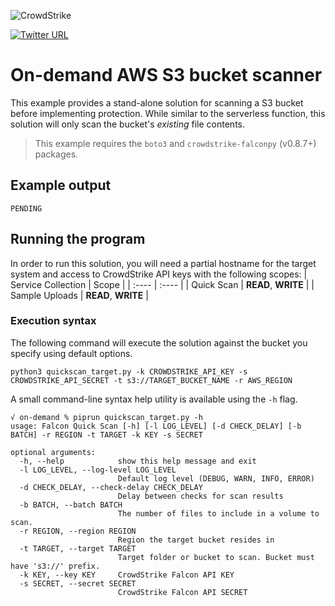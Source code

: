 ![CrowdStrike](https://raw.github.com/CrowdStrike/Cloud-AWS/main/docs/img/cs-logo.png)

[![Twitter URL](https://img.shields.io/twitter/url?label=Follow%20%40CrowdStrike&style=social&url=https%3A%2F%2Ftwitter.com%2FCrowdStrike)](https://twitter.com/CrowdStrike)

# On-demand AWS S3 bucket scanner
This example provides a stand-alone solution for scanning a S3 bucket before implementing protection.
While similar to the serverless function, this solution will only scan the bucket's _existing_ file contents.

> This example requires the `boto3` and `crowdstrike-falconpy` (v0.8.7+) packages.

## Example output

```shell
PENDING
```

## Running the program
In order to run this solution, you will need a partial hostname for the target system and access to CrowdStrike API keys with the following scopes:
| Service Collection | Scope |
| :---- | :---- |
| Quick Scan | __READ__, __WRITE__ |
| Sample Uploads | __READ__, __WRITE__ |

### Execution syntax
The following command will execute the solution against the bucket you specify using default options.

```shell
python3 quickscan_target.py -k CROWDSTRIKE_API_KEY -s CROWDSTRIKE_API_SECRET -t s3://TARGET_BUCKET_NAME -r AWS_REGION
```

A small command-line syntax help utility is available using the `-h` flag.

```shell
√ on-demand % piprun quickscan_target.py -h
usage: Falcon Quick Scan [-h] [-l LOG_LEVEL] [-d CHECK_DELAY] [-b BATCH] -r REGION -t TARGET -k KEY -s SECRET

optional arguments:
  -h, --help            show this help message and exit
  -l LOG_LEVEL, --log-level LOG_LEVEL
                        Default log level (DEBUG, WARN, INFO, ERROR)
  -d CHECK_DELAY, --check-delay CHECK_DELAY
                        Delay between checks for scan results
  -b BATCH, --batch BATCH
                        The number of files to include in a volume to scan.
  -r REGION, --region REGION
                        Region the target bucket resides in
  -t TARGET, --target TARGET
                        Target folder or bucket to scan. Bucket must have 's3://' prefix.
  -k KEY, --key KEY     CrowdStrike Falcon API KEY
  -s SECRET, --secret SECRET
                        CrowdStrike Falcon API SECRET
```
